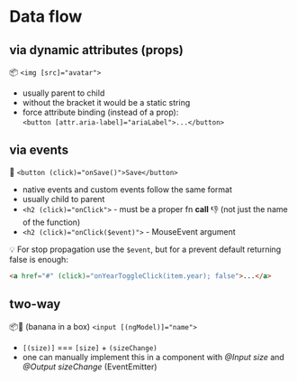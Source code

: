 # Data flow

## via dynamic attributes (props) 

:package: `<img [src]="avatar">`

- usually parent to child
- without the bracket it would be a static string
- force attribute binding (instead of a prop):  
  `<button [attr.aria-label]="ariaLabel">...</button>`

## via events

:banana: `<button (click)="onSave()">Save</button>`

- native events and custom events follow the same format
- usually child to parent
- `<h2 (click)="onClick">` - must be a proper fn **call** :thumbsdown: (not just the name of the function)
- `<h2 (click)="onClick($event)">` - MouseEvent argument

:bulb: For stop propagation use the `$event`, but for a prevent default returning false is enough:

```html
<a href="#" (click)="onYearToggleClick(item.year); false">...</a>
``` 

## two-way

:package::banana: (banana in a box) `<input [(ngModel)]="name">`

- `[(size)]` === `[size]` + `(sizeChange)`
- one can manually implement this in a component with _@Input size_ and _@Output sizeChange_ (EventEmitter<number>)

